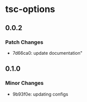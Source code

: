# tsc-options

## 0.0.2

### Patch Changes

- 7d66ca0: update documentation"

## 0.1.0

### Minor Changes

- 9b93f0e: updating configs
